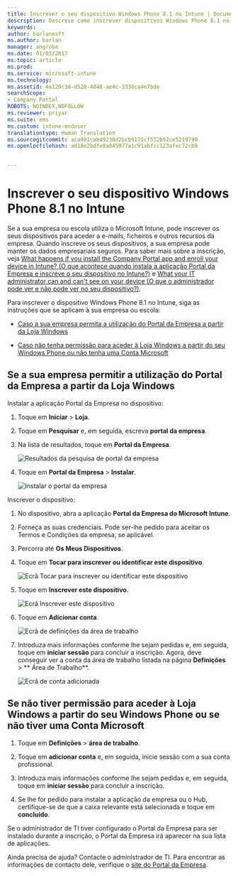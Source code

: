 ```yaml
---
title: Inscrever o seu dispositivo Windows Phone 8.1 no Intune | Documentos da Microsoft
description: Descreve como inscrever dispositivos Windows Phone 8.1 no Intune
keywords: 
author: barlanmsft
ms.author: barlan
manager: angrobe
ms.date: 01/03/2017
ms.topic: article
ms.prod: 
ms.service: microsoft-intune
ms.technology: 
ms.assetid: 4a120c3d-d520-4d48-ae4c-3338ca4e7bde
searchScope:
- Company Portal
ROBOTS: NOINDEX,NOFOLLOW
ms.reviewer: priyar
ms.suite: ems
ms.custom: intune-enduser
translationtype: Human Translation
ms.sourcegitcommit: aca401cab49230d2bcb9171cf532b52ce5219798
ms.openlocfilehash: ad18e2bdfe8a045077a1c91abfcc123afec72cb9


---
```



# <a name="enroll-your-windows-phone-81-device-in-intune"></a>Inscrever o seu dispositivo Windows Phone 8.1 no Intune

Se a sua empresa ou escola utiliza o Microsoft Intune, pode inscrever os seus dispositivos para aceder a e-mails, ficheiros e outros recursos da empresa. Quando inscreve os seus dispositivos, a sua empresa pode manter os dados empresariais seguros. Para saber mais sobre a inscrição, veja [What happens if you install the Company Portal app and enroll your device in Intune? (O que acontece quando instala a aplicação Portal da Empresa e inscreve o seu dispositivo no Intune?)](what-happens-if-you-install-the-company-portal-app-and-enroll-your-device-in-intune-windows.md) e [What your IT administrator can and can't see on your device (O que o administrador pode ver e não pode ver no seu dispositivo?)](what-info-can-your-company-see-when-you-enroll-your-device-in-intune.md).


Para inscrever o dispositivo Windows Phone 8.1 no Intune, siga as instruções que se aplicam à sua empresa ou escola:

-   [Caso a sua empresa permita a utilização do Portal da Empresa a partir da Loja Windows](#if-your-company-lets-you-use-the-company-portal-from-the-windows-store)

-   [Caso não tenha permissão para aceder à Loja Windows a partir do seu Windows Phone ou não tenha uma Conta Microsoft](#if-you-are-not-allowed-to-access-the-windows-store-from-your-windows-phone-or-if-you-do-not-have-a-microsoft-account)

## <a name="if-your-company-lets-you-use-the-company-portal-from-the-windows-store"></a>Se a sua empresa permitir a utilização do Portal da Empresa a partir da Loja Windows
Instalar a aplicação Portal da Empresa no dispositivo:

1.  Toque em **Iniciar** &gt; **Loja**.

2.  Toque em **Pesquisar** e, em seguida, escreva **portal da empresa**.

3.  Na lista de resultados, toque em **Portal da Empresa**.

    ![Resultados da pesquisa de portal da empresa](./media/WP81-1-CP-search-store-v2.png)

4.  Toque em **Portal da Empresa**  &gt; **Instalar**.

    ![Instalar o portal da empresa](./media/WP81-2-CP-install-v2.png)

Inscrever o dispositivo:

1.  No dispositivo, abra a aplicação **Portal da Empresa do Microsoft Intune**.

2.  Forneça as suas credenciais. Pode ser-lhe pedido para aceitar os Termos e Condições da empresa, se aplicável.

3.  Percorra até **Os Meus Dispositivos**.

4.  Toque em **Tocar para inscrever ou identificar este dispositivo**.

    ![Ecrã Tocar para inscrever ou identificar este dispositivo](./media/WP81-enroll-1-swipe-my-devices.png)

5.  Toque em **Inscrever este dispositivo**.

    ![Ecrã Inscrever este dispositivo](./media/WP81-enroll-2-enroll-this-device.png)

6.  Toque em **Adicionar conta**.

    ![Ecrã de definições da área de trabalho](./media/WP81-enroll-3-workplace-add-acct.png)

7.  Introduza mais informações conforme lhe sejam pedidas e, em seguida, toque em **iniciar sessão** para concluir a inscrição. Agora, deve conseguir ver a conta da área de trabalho listada na página **Definições** &gt; ** Área de Trabalho**.

    ![Ecrã de conta adicionada](./media/WP81-enroll-4-account-added.png)

## <a name="if-you-are-not-allowed-to-access-the-windows-store-from-your-windows-phone-or-if-you-do-not-have-a-microsoft-account"></a>Se não tiver permissão para aceder à Loja Windows a partir do seu Windows Phone ou se não tiver uma Conta Microsoft

1.  Toque em **Definições** &gt; **área de trabalho**.

2.  Toque em **adicionar conta** e, em seguida, inicie sessão com a sua conta profissional.

3.  Introduza mais informações conforme lhe sejam pedidas e, em seguida, toque em **iniciar sessão** para concluir a inscrição.

4.  Se lhe for pedido para instalar a aplicação da empresa ou o Hub, certifique-se de que a caixa relevante está selecionada e toque em **concluído**.

Se o administrador de TI tiver configurado o Portal da Empresa para ser instalado durante a inscrição, o Portal da Empresa irá aparecer na sua lista de aplicações.

Ainda precisa de ajuda? Contacte o administrador de TI. Para encontrar as informações de contacto dele, verifique o [site do Portal da Empresa](http://portal.manage.microsoft.com).



<!--HONumber=Feb17_HO3-->


